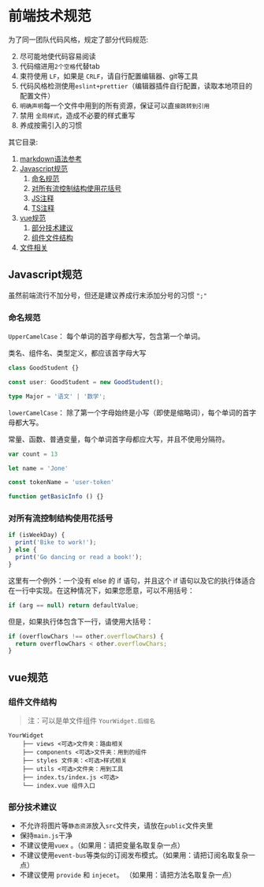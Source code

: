 # 前端技术规范

为了同一团队代码风格，规定了部分代码规范:

2. 尽可能地使代码容易阅读
3. 代码缩进用`2个空格`代替tab
4. 束符使用 `LF`，如果是 `CRLF`，请自行配置编辑器、git等工具
5. 代码风格检测使用`eslint+prettier`（编辑器插件自行配置，读取本地项目的配置文件）
6. `明确声明`每一个文件中用到的所有资源，保证可以直`接跳转到引用`
7. 禁用 `全局样式`，造成不必要的样式重写
8. 养成按需引入的习惯

其它目录:
1.  [markdown语法参考](https://github.com/google/styleguide/blob/gh-pages/docguide/style.md#document-layout)
2.  [Javascript规范](#Javascript规范)
    1.  [命名规范](#命名规范)
    1.  [对所有流控制结构使用花括号](#对所有流控制结构使用花括号)
    1.  [JS注释](#https://jsdoc.app/tags-param.html)
    1.  [TS注释](#http://typedoc.org/tags/param/)
4.  [vue规范](#vue规范)
    1.  [部分技术建议](#部分技术建议)
    1.  [组件文件结构](#组件文件结构)
5.  [文件相关](#文件相关)
    

## Javascript规范

虽然前端流行不加分号，但还是建议养成行末添加分号的习惯 `";"`

### 命名规范

`UpperCamelCase`：  每个单词的首字母都大写，包含第一个单词。

 类名、组件名、类型定义，都应该首字母大写

```ts
class GoodStudent {}

const user: GoodStudent = new GoodStudent();

type Major = '语文' | '数学';

```

`lowerCamelCase`： 除了第一个字母始终是小写（即使是缩略词），每个单词的首字母都大写。

常量、函数、普通变量，每个单词首字母都应大写，并且不使用分隔符。

```javascript
var count = 13

let name = 'Jone'

const tokenName = 'user-token'

function getBasicInfo () {}
```

### 对所有流控制结构使用花括号
```javascript
if (isWeekDay) {
  print('Bike to work!');
} else {
  print('Go dancing or read a book!');
}
```

这里有一个例外：一个没有 else 的 if 语句，并且这个 if 语句以及它的执行体适合在一行中实现。在这种情况下，如果您愿意，可以不用括号：

```javascript
if (arg == null) return defaultValue;
```

但是，如果执行体包含下一行，请使用大括号：

```javascript
if (overflowChars !== other.overflowChars) {
  return overflowChars < other.overflowChars;
}
```


## vue规范

### 组件文件结构

> 注：可以是单文件组件 `YourWidget.后缀名`

```
YourWidget
    ├── views <可选>文件夹：路由相关
    ├── components <可选>文件夹：用到的组件
    ├── styles 文件夹：<可选>样式相关
    ├── utils <可选>文件夹：用到工具
    ├── index.ts/index.js <可选>
    └── index.vue 组件入口
```

### 部分技术建议
- 不允许将图片等`静态资源`放入`src`文件夹，请放在`public`文件夹里
- 保持`main.js`干净
- 不建议使用`vuex` 。（如果用：请把变量名取复杂一点）
- 不建议使用`event-bus`等类似的订阅发布模式。（如果用：请把订阅名取复杂一点）
- 不建议使用 `provide` 和 `injecet`。 （如果用：请把方法名取复杂一点）
